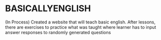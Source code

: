# BASICALLYENGLISH

(In Process)
Created a website that will teach basic english.
After lessons, there are exercises to practice what was taught where learner has to input answer responses to randomly generated questions
